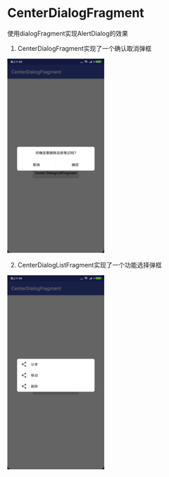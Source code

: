 # CenterDialogFragment
使用dialogFragment实现AlertDialog的效果

1. CenterDialogFragment实现了一个确认取消弹框

<img src="art/centerDialogFragment-2018-07-05-230311.png" width="220">

2. CenterDialogListFragment实现了一个功能选择弹框

<img src="art/centerDialogFragment-2018-07-05-230407.png" width="220">
